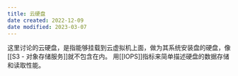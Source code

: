 ```yaml
---
title: 云硬盘
date created: 2022-12-09
date modified: 2023-03-07
---
```


这里讨论的云硬盘，是指能够挂载到云虚拟机上面，做为其系统安装盘的硬盘，像[[S3 - 对象存储服务]]就不包含在内。
用[[IOPS]]指标来简单描述硬盘的数据存储和读取性能。
